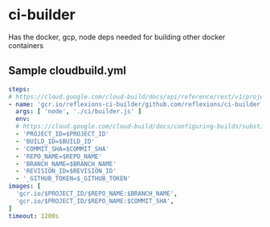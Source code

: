 # ci-builder
Has the docker, gcp, node deps needed for building other docker containers

## Sample cloudbuild.yml

```yaml
steps:
# https://cloud.google.com/cloud-build/docs/api/reference/rest/v1/projects.builds#buildstep
- name: 'gcr.io/reflexions-ci-builder/github.com/reflexions/ci-builder:master'
  args: [ 'node', './ci/builder.js' ]
  env:
  # https://cloud.google.com/cloud-build/docs/configuring-builds/substitute-variable-values
  - 'PROJECT_ID=$PROJECT_ID'
  - 'BUILD_ID=$BUILD_ID'
  - 'COMMIT_SHA=$COMMIT_SHA'
  - 'REPO_NAME=$REPO_NAME'
  - 'BRANCH_NAME=$BRANCH_NAME'
  - 'REVISION_ID=$REVISION_ID'
  - '_GITHUB_TOKEN=$_GITHUB_TOKEN'
images: [
  'gcr.io/$PROJECT_ID/$REPO_NAME:$BRANCH_NAME',
  'gcr.io/$PROJECT_ID/$REPO_NAME:$COMMIT_SHA',
]
timeout: 1200s
```
